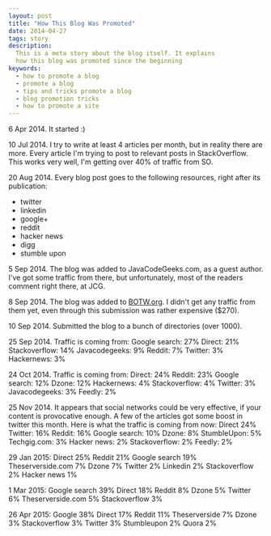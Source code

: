```yaml
---
layout: post
title: "How This Blog Was Promoted"
date: 2014-04-27
tags: story
description:
  This is a meta story about the blog itself. It explains
  how this blog was promoted since the beginning
keywords:
  - how to promote a blog
  - promote a blog
  - tips and tricks promote a blog
  - blog promotion tricks
  - how to promote a site
---
```


6 Apr 2014.
It started :)

10 Jul 2014.
I try to write at least 4 articles per month, but in reality there
are more. Every article I'm trying to post to relevant posts in StackOverflow.
This works very well, I'm getting over 40% of traffic from SO.

20 Aug 2014.
Every blog post goes to the following resources, right
after its publication:

 * twitter
 * linkedin
 * google+
 * reddit
 * hacker news
 * digg
 * stumble upon

5 Sep 2014.
The blog was added to JavaCodeGeeks.com, as a guest
author. I've got some traffic from there, but unfortunately, most
of the readers comment right there, at JCG.

8 Sep 2014.
The blog was added to [BOTW.org](http://blogs.botw.org/Computers/Programming/).
I didn't get any traffic from them yet, even through this submission
was rather expensive ($270).

10 Sep 2014.
Submitted the blog to a bunch of directories (over 1000).

25 Sep 2014.
Traffic is coming from:
Google search: 27%
Direct: 21%
Stackoverflow: 14%
Javacodegeeks: 9%
Reddit: 7%
Twitter: 3%
Hackernews: 3%

24 Oct 2014.
Traffic is coming from:
Direct: 24%
Reddit: 23%
Google search: 12%
Dzone: 12%
Hackernews: 4%
Stackoverflow: 4%
Twitter: 3%
Javacodegeeks: 3%
Feedly: 2%

25 Nov 2014.
It appears that social networks could be very effective, if your content
is provocative enough. A few of the articles got some boost in twitter this month.
Here is what the traffic is coming from now:
Direct 24%
Twitter: 16%
Reddit: 16%
Google search: 10%
Dzone: 8%
StumbleUpon: 5%
Techgig.com: 3%
Hacker news: 2%
Stackoverflow: 2%
Feedly: 2%

29 Jan 2015:
Direct 25%
Reddit 21%
Google search 19%
Theserverside.com 7%
Dzone 7%
Twitter 2%
Linkedin 2%
Stackoverflow 2%
Hacker news 1%

1 Mar 2015:
Google search 39%
Direct 18%
Reddit 8%
Dzone 5%
Twitter 6%
Theserverside.com 5%
Stackoverflow 3%

26 Apr 2015:
Google 38%
Direct 17%
Reddit 11%
Theserverside 7%
Dzone 3%
Stackoverflow 3%
Twitter 3%
Stumbleupon 2%
Quora 2%
